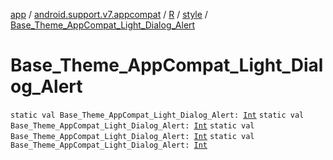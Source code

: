 [app](../../../index.md) / [android.support.v7.appcompat](../../index.md) / [R](../index.md) / [style](index.md) / [Base_Theme_AppCompat_Light_Dialog_Alert](.)

# Base_Theme_AppCompat_Light_Dialog_Alert

`static val Base_Theme_AppCompat_Light_Dialog_Alert: `[`Int`](https://kotlinlang.org/api/latest/jvm/stdlib/kotlin/-int/index.html)
`static val Base_Theme_AppCompat_Light_Dialog_Alert: `[`Int`](https://kotlinlang.org/api/latest/jvm/stdlib/kotlin/-int/index.html)
`static val Base_Theme_AppCompat_Light_Dialog_Alert: `[`Int`](https://kotlinlang.org/api/latest/jvm/stdlib/kotlin/-int/index.html)
`static val Base_Theme_AppCompat_Light_Dialog_Alert: `[`Int`](https://kotlinlang.org/api/latest/jvm/stdlib/kotlin/-int/index.html)